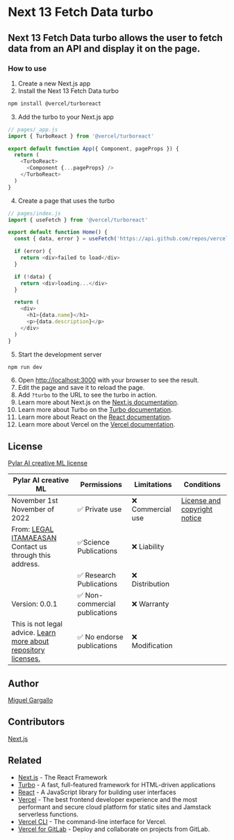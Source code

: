 # Next 13 Fetch Data turbo

## Next 13 Fetch Data turbo allows the user to fetch data from an API and display it on the page.

### How to use

1. Create a new Next.js app
2. Install the Next 13 Fetch Data turbo
```bash
npm install @vercel/turboreact
```
3. Add the turbo to your Next.js app
```js
// pages/_app.js
import { TurboReact } from '@vercel/turboreact'

export default function App({ Component, pageProps }) {
  return (
    <TurboReact>
      <Component {...pageProps} />
    </TurboReact>
  )
}
```
4. Create a page that uses the turbo
```js
// pages/index.js
import { useFetch } from '@vercel/turboreact'

export default function Home() {
  const { data, error } = useFetch('https://api.github.com/repos/vercel/turboreact')

  if (error) {
    return <div>failed to load</div>
  }

  if (!data) {
    return <div>loading...</div>
  }

  return (
    <div>
      <h1>{data.name}</h1>
      <p>{data.description}</p>
    </div>
  )
}
```
5. Start the development server
```bash
npm run dev
```
6. Open [http://localhost:3000](http://localhost:3000) with your browser to see the result.
7. Edit the page and save it to reload the page.
8. Add `?turbo` to the URL to see the turbo in action.
9. Learn more about Next.js on the [Next.js documentation](https://nextjs.org/docs).
10. Learn more about Turbo on the [Turbo documentation](https://turbo.hotwired.dev).
11. Learn more about React on the [React documentation](https://reactjs.org/docs/getting-started.html).
12. Learn more about Vercel on the [Vercel documentation](https://vercel.com/docs).

## License

[Pylar AI creative ML license](LICENSE.md)


| Pylar AI creative ML | Permissions  | Limitations | Conditions |
| ------------ | ------------ | ------------ | ------------ |
| November 1st November of 2022 | ✅ Private use | ❌ Commercial use | [License and copyright notice](#section-i-preamble)
| From: [LEGAL ITAMAEASAN](mailto:legal@itamaesan.org) Contact us through this address. | ✅Science Publications | ❌ Liability |  |
|  | ✅ Research Publications | ❌ Distribution |  |
| Version: 0.0.1 | ✅ Non-commercial publications  | ❌ Warranty |  |
| This is not legal advice. [Learn more about repository licenses.](#section-i-preamble) | ✅ No endorse publications | ❌ Modification |  |  |


## Author

[Miguel Gargallo](https://twitter.com/miguelgargallo)

## Contributors

[Next.js](https://nextjs.org)

## Related

- [Next.js](https://nextjs.org) - The React Framework
- [Turbo](https://turbo.hotwired.dev) - A fast, full-featured framework for HTML-driven applications
- [React](https://reactjs.org) - A JavaScript library for building user interfaces
- [Vercel](https://vercel.com) - The best frontend developer experience and the most performant and secure cloud platform for static sites and Jamstack serverless functions.
- [Vercel CLI](https://vercel.com/download) - The command-line interface for Vercel.
- [Vercel for GitLab](https://vercel.com/integrations/gitlab) - Deploy and collaborate on projects from GitLab.


